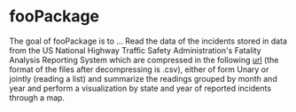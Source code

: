 # fooPackage

The goal of fooPackage is to ...
Read the data of the incidents stored in data from the US National Highway Traffic Safety Administration's Fatality Analysis Reporting System which are compressed in the following [url](https://d3c33hcgiwev3.cloudfront.net/_e1adac2a5f05192dc8780f3944feec13_fars_data.zip?Expires=1487203200&Signature=jpCri1RCtoJ1S8Y5OevP7xzs9gEhY2yEYWhVLdtH--pP7u33Pgc2E8g1T52qgB-nMFoIg2fRS5do0oqCcef~VYkqK0h1qiO9k7tlLSDGMd~Ob~XCMMd8IMvrPE56YbhdBQm4UsPjqkshkC7IMtQVGHwQz4kvycAn-~VIogHfCU0_&Key-Pair-Id=APKAJLTNE6QMUY6HBC5A) (the format of the files after decompressing is .csv), either of form Unary or jointly (reading a list) and summarize the readings grouped by month and year and perform a visualization by state and year of reported incidents through a map.
